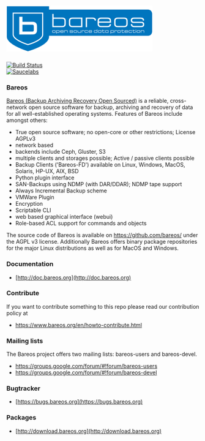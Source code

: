 # <img src="https://raw.githubusercontent.com/bareos/bareos/master/webui/public/img/bareos.png" alt="Bareos" />


[![Build Status](https://travis-ci.org/bareos/bareos.png?branch=master)](https://travis-ci.org/bareos/bareos/branches)<br><a href="https://www.saucelabs.com/"> <img src="http://info.saucelabs.com/rs/468-XBT-687/images/Powered+by+Sauce+Labs+badges+white.svg" alt="Saucelabs"  width="90px"/></a>

### Bareos

[Bareos (Backup Archiving Recovery Open Sourced)](https://www.bareos.org/) is a reliable, cross-network open source software for backup, archiving and recovery of data for all well-established operating systems. Features of Bareos include amongst others:

- True open source software; no open-core or other restrictions; License AGPLv3 
- network based
- backends include Ceph, Gluster, S3
- multiple clients and storages possible; Active / passive clients possible
- Backup Clients ('Bareos-FD') available on Linux, Windows, MacOS, Solaris, HP-UX, AIX, BSD 
- Python plugin interface
- SAN-Backups using NDMP (with DAR/DDAR); NDMP tape support 
- Always Incremental Backup scheme
- VMWare Plugin 
- Encryption
- Scriptable CLI
- web based graphical interface (webui)
- Role-based ACL support for commands and objects

The source code of Bareos is available on https://github.com/bareos/ under the AGPL v3 license. Additionally Bareos offers binary package repositories for the major Linux distributions as well as for MacOS and Windows.


### Documentation

  * [http://doc.bareos.org](http://doc.bareos.org)

### Contribute

If you want to contribute something to this repo please read our contribution
policy at

  * https://www.bareos.org/en/howto-contribute.html

### Mailing lists

The Bareos project offers two mailing lists: bareos-users and bareos-devel.

 * https://groups.google.com/forum/#!forum/bareos-users
 * https://groups.google.com/forum/#!forum/bareos-devel

### Bugtracker

  * [https://bugs.bareos.org](https://bugs.bareos.org)

### Packages

  * [http://download.bareos.org](http://download.bareos.org)
